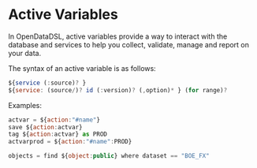 Active Variables
================================

In OpenDataDSL, active variables provide a way to interact with the database and services to help you collect, validate, manage and report on your data.

The syntax of an active variable is as follows:
```js
${service (:source)? }
${service: (source/)? id (:version)? (,option)* } (for range)?
```
Examples:
```js
actvar = ${action:"#name"}
save ${action:actvar}
tag ${action:actvar} as PROD
actvarprod = ${action:"#name":PROD}

objects = find ${object:public} where dataset == "BOE_FX"
```
